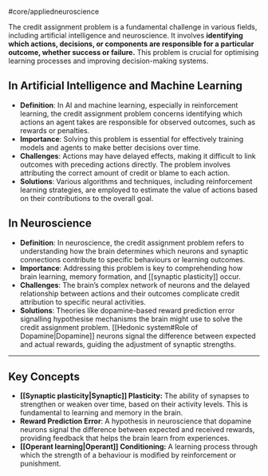 #core/appliedneuroscience

The credit assignment problem is a fundamental challenge in various fields, including artificial intelligence and neuroscience. It involves **identifying which actions, decisions, or components are responsible for a particular outcome, whether success or failure.** This problem is crucial for optimising learning processes and improving decision-making systems.

## In Artificial Intelligence and Machine Learning

- **Definition**: In AI and machine learning, especially in reinforcement learning, the credit assignment problem concerns identifying which actions an agent takes are responsible for observed outcomes, such as rewards or penalties.
- **Importance**: Solving this problem is essential for effectively training models and agents to make better decisions over time.
- **Challenges**: Actions may have delayed effects, making it difficult to link outcomes with preceding actions directly. The problem involves attributing the correct amount of credit or blame to each action.
- **Solutions**: Various algorithms and techniques, including reinforcement learning strategies, are employed to estimate the value of actions based on their contributions to the overall goal.

## In Neuroscience

- **Definition**: In neuroscience, the credit assignment problem refers to understanding how the brain determines which neurons and synaptic connections contribute to specific behaviours or learning outcomes.
- **Importance**: Addressing this problem is key to comprehending how brain learning, memory formation, and [[synaptic plasticity]] occur.
- **Challenges**: The brain’s complex network of neurons and the delayed relationship between actions and their outcomes complicate credit attribution to specific neural activities.
- **Solutions**: Theories like dopamine-based reward prediction error signalling hypothesise mechanisms the brain might use to solve the credit assignment problem. [[Hedonic system#Role of Dopamine|Dopamine]] neurons signal the difference between expected and actual rewards, guiding the adjustment of synaptic strengths.

---

## Key Concepts

- **[[Synaptic plasticity|Synaptic]] Plasticity:** The ability of synapses to strengthen or weaken over time, based on their activity levels. This is fundamental to learning and memory in the brain.
- **Reward Prediction Error**: A hypothesis in neuroscience that dopamine neurons signal the difference between expected and received rewards, providing feedback that helps the brain learn from experiences.
- **[[Operant learning|Operant]] Conditioning:** A learning process through which the strength of a behaviour is modified by reinforcement or punishment.
